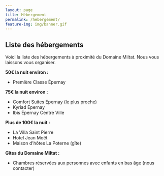 ```yaml
---
layout: page
title: Hébergement
permalink: /hebergement/
feature-img: img/banner.gif
---
```


## Liste des hébergements

Voici la liste des hébergements à proximité du Domaine Miltat. 
Nous vous laissons vous organiser.

**50€ la nuit environ :**

* Première Classe Épernay

**75€ la nuit environ :**

* Comfort Suites Epernay (le plus proche)
* Kyriad Epernay
* Ibis Épernay Centre Ville

**Plus de 100€ la nuit :**

* La Villa Saint Pierre 
* Hotel Jean Moët 
* Maison d'hôtes La Poterne (gîte)

**Gîtes du Domaine Miltat :**

* Chambres réservées aux personnes avec enfants en bas âge (nous contacter)